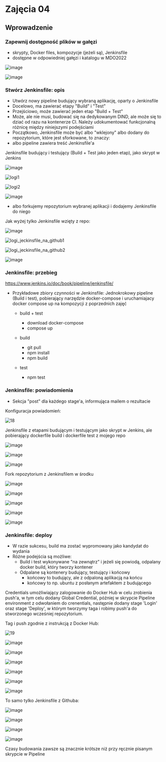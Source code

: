 # Zajęcia 04

## Wprowadzenie 

### Zapewnij dostępność plików w gałęzi
 * skrypty, Docker files, kompozycje (jeżeli są), Jenkinsfile
 * dostępne w odpowiedniej gałęzi i katalogu w MDO2022
 
![image](https://user-images.githubusercontent.com/80592460/146652970-92e7125b-46b3-4dc0-aa37-c48291e7e6b8.png)

![image](https://user-images.githubusercontent.com/80592460/147775941-15b6f737-c6dc-4a44-85e8-bdaa7a60c625.png)

 
### Stwórz Jenkinsfile: opis
 * Utwórz nowy pipeline budujący wybraną aplikację, oparty o Jenkinsfile
 * Docelowo, ma zawierać etapy "Build" i "Test"
 * Przejściowo, może zawierać jeden etap "Build + Test"
 * Może, ale nie musi, budować się na dedykowanym DIND, ale może się to dziać od razu na kontenerze CI. Należy udokumentować funkcjonalną różnicę między niniejszymi podejściami
 * Początkowo, Jenkinsfile może być albo "wklejony" albo dodany do repozytorium, które jest sforkowane, to znaczy:
  * albo pipeline zawiera treść Jenkinsfile'a

Jenkinsfile budujący i testujący (Build + Test jako jeden etap), jako skrypt w Jenkins

![image](https://user-images.githubusercontent.com/80592460/146653070-85dd679f-a9b4-41c2-9552-9124906ecb21.png)

 ![logi1](https://user-images.githubusercontent.com/80592460/146653039-c24b454e-c77c-4ea2-9e9b-a22be5385d26.PNG)
  
 ![logi2](https://user-images.githubusercontent.com/80592460/146653042-6e121242-529f-42a1-9f4b-e1e901666ea2.PNG)
 
 ![image](https://user-images.githubusercontent.com/80592460/146653083-41588fd0-207a-40c9-b827-d615dfb56942.png)
 
 
  * albo forkujemy repozytorium wybranej aplikacji i dodajemy Jenkinsfile do niego 
  
Jak wyżej tylko Jenkinsfile wzięty z repo:
 
![image](https://user-images.githubusercontent.com/80592460/146653023-e2386afc-bd51-4026-87b0-f86bd76b8c5f.png)

![logi_jeckinsfile_na_github1](https://user-images.githubusercontent.com/80592460/146653047-5134a952-c9a4-4ae2-ad88-46d02bb95803.PNG)

![logi_jeckinsfile_na_github2](https://user-images.githubusercontent.com/80592460/146653049-0a55a790-9f6c-43b9-b20d-15226f58ce6a.PNG)

![image](https://user-images.githubusercontent.com/80592460/146653097-a5407a19-0c66-4b9c-b391-2b7cada76f6c.png)



### Jenkinsfile: przebieg
https://www.jenkins.io/doc/book/pipeline/jenkinsfile/
* Przykładowe zbiory czynności w Jenkinsfile:
Jednokrokowy pipeline (Build i test), pobierający narzędzie docker-compose i uruchamiajacy docker compose up na kompozycji z poprzednich zajęć
  * build + test
    * download docker-compose
	* compose up
	
  * build
    * git pull
	* npm install
	* npm build
  * test
    * npm test



	
### Jenkinsfile: powiadomienia
  * Sekcja "post" dla każdego stage'a, informująca mailem o rezultacie

Konfiguracja powiadomień:

![18](https://user-images.githubusercontent.com/80592460/147778502-e50772dd-ed8d-42ca-b7a5-2824cb0018a0.png)

Jenkinsfile z etapami budującym i testującym jako skrypt w Jenkins, ale pobierający dockerfile build i dockerfile test z mojego repo
 
 ![image](https://user-images.githubusercontent.com/80592460/147771646-3ad74ec8-b16e-49b5-b802-0b5ef879f3bc.png)
 
 ![image](https://user-images.githubusercontent.com/80592460/147771965-08ed3b4d-22de-4017-a850-32e417a7a431.png)

 ![image](https://user-images.githubusercontent.com/80592460/147775129-492acd47-bd69-410f-a7b4-7869ceae4645.png)

 
 Fork repozytorium z Jenkinsfilem w środku 

![image](https://user-images.githubusercontent.com/80592460/147775432-99908a62-ef7c-4597-aafe-1d4d40e9b2c2.png)

![image](https://user-images.githubusercontent.com/80592460/147775453-fae07faa-5733-4035-b437-6b94127d8a54.png)

![image](https://user-images.githubusercontent.com/80592460/147775335-e5174771-f403-423b-87ae-b058aff94283.png)

![image](https://user-images.githubusercontent.com/80592460/147775576-5daefb64-e0d7-4585-ada3-3ea2c05308d0.png)

![image](https://user-images.githubusercontent.com/80592460/147591474-0c7704cd-bbe6-418e-870b-76313b59ea7a.png)

  
### Jenkinsfile: deploy
 * W razie sukcesu, build ma zostać wypromowany jako kandydat do wydania
 * Różne podejścia są możliwe:
   * Build i test wykonywane "na zewnątrz" i jeżeli się powiodą, odpalany docker build, który tworzy kontener 
   * Odpalane są kontenery budujący, testujący i końcowy
     * końcowy to budujący, ale z odpaloną aplikacją na końcu
	 * końcowy to np. ubuntu z posłanym artefaktem z budującego
	 
Credentials umożliwiający zalogowanie do Docker Hub w celu zrobienia push'a, w tym celu dodany Global Credential, później w skrypcie Pipeline environment z odwołaniem do crenentials, następnie dodany stage 'Login' oraz stage 'Deploy', w którym tworzymy taga i robimy push'a do stworzonego wcześniej repozytorium.

Tag i push zgodnie z instrukcją z Docker Hub:

![19](https://user-images.githubusercontent.com/80592460/147781334-9c872d6b-fb23-4578-a3ed-e248d3141ea2.png)

![image](https://user-images.githubusercontent.com/80592460/147781196-e4d7372d-dd4f-4b92-943e-cb5ea8433f7f.png)

![image](https://user-images.githubusercontent.com/80592460/147781106-79e7b672-76e6-4dda-8dd5-e1e45fa3d432.png)
	 
![image](https://user-images.githubusercontent.com/80592460/147781037-7dab74f7-5e4d-4b5d-88a5-f7c0da3d1774.png)

![image](https://user-images.githubusercontent.com/80592460/147781436-c9755d1f-2c08-4b28-b8fa-3b881924b9dc.png)

![image](https://user-images.githubusercontent.com/80592460/147781479-24f7d617-f34a-4ae9-8eba-4f6dd3749a55.png)

![image](https://user-images.githubusercontent.com/80592460/147781698-6555a4a3-0e3c-43a6-9db7-ab42c47e0f15.png)

To samo tylko Jenkinsfile z Githuba:

![image](https://user-images.githubusercontent.com/80592460/147817367-ac1a5de0-61af-4ac1-b838-5af98309006c.png)

![image](https://user-images.githubusercontent.com/80592460/147817396-7714549d-2067-47c6-beb6-62681892abe5.png)

![image](https://user-images.githubusercontent.com/80592460/147817414-94a37ee3-b649-4768-a467-334d6d6a1c8b.png)

![image](https://user-images.githubusercontent.com/80592460/147817441-1c679033-b085-43d0-8d18-13c74ece579f.png)

Czasy budowania zawsze są znacznie krótsze niż przy ręcznie pisanym skrypcie w Pipeline

